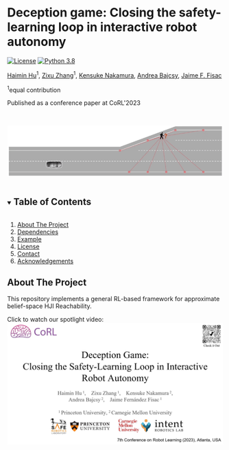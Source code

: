 # Deception game: Closing the safety-learning loop in interactive robot autonomy

[![License][license-shield]][license-url]
[![Python 3.8](https://img.shields.io/badge/python-3.8-blue)](https://www.python.org/downloads/)


[Haimin Hu](https://haiminhu.org/)<sup>1</sup>,
[Zixu Zhang](https://zzx9636.github.io/)<sup>1</sup>,
[Kensuke Nakamura](https://kensukenk.github.io/),
[Andrea Bajcsy](https://www.cs.cmu.edu/~abajcsy/),
[Jaime F. Fisac](https://saferobotics.princeton.edu/jaime)

<sup>1</sup>equal contribution

Published as a conference paper at CoRL'2023


<!-- PROJECT LOGO -->
<br />
<p align="center">
  <a href="https://github.com/SafeRoboticsLab/Deception_Game">
    <img src="misc/road_crossing.gif" alt="Logo" width="800">
  </a>
  <p align="center">
  </p>
</p>


<!-- TABLE OF CONTENTS -->
<details open="open">
  <summary><h2 style="display: inline-block">Table of Contents</h2></summary>
  <ol>
    <li><a href="#about-the-project">About The Project</a></li>
    <li><a href="#dependencies">Dependencies</a></li>
    <li><a href="#example">Example</a></li>
    <li><a href="#license">License</a></li>
    <li><a href="#contact">Contact</a></li>
    <li><a href="#acknowledgements">Acknowledgements</a></li>
  </ol>
</details>


<!-- ABOUT THE PROJECT -->
## About The Project

This repository implements a general RL-based framework for approximate belief-space HJI Reachability.

Click to watch our spotlight video:
[![Watch the video](misc/Deception_Game.jpg)](https://haiminhu.org/wp-content/uploads/2024/06/deception_game.mp4)


<!-- MARKDOWN LINKS & IMAGES -->
<!-- https://www.markdownguide.org/basic-syntax/#reference-style-links -->
[contributors-shield]: https://img.shields.io/github/contributors/SafeRoboticsLab/repo.svg?style=for-the-badge
[contributors-url]: https://github.com/SafeRoboticsLab/SHARP/contributors
[forks-shield]: https://img.shields.io/github/forks/SafeRoboticsLab/repo.svg?style=for-the-badge
[forks-url]: https://github.com/SafeRoboticsLab/SHARP/network/members
[stars-shield]: https://img.shields.io/github/stars/SafeRoboticsLab/repo.svg?style=for-the-badge
[stars-url]: https://github.com/SafeRoboticsLab/SHARP/stargazers
[issues-shield]: https://img.shields.io/github/issues/SafeRoboticsLab/repo.svg?style=for-the-badge
[issues-url]: https://github.com/SafeRoboticsLab/SHARP/issues
[license-shield]: https://img.shields.io/badge/License-BSD%203--Clause-blue.svg
[license-url]: https://opensource.org/licenses/BSD-3-Clause
[linkedin-shield]: https://img.shields.io/badge/-LinkedIn-black.svg?style=for-the-badge&logo=linkedin&colorB=555
[linkedin-url]: https://linkedin.com/in/SafeRoboticsLab
[homepage-shield]: https://img.shields.io/badge/-Colab%20Notebook-orange
[homepage-url]: https://colab.research.google.com/drive/1_3HgZx7LTBw69xH61Us70xI8HISUeFA7?usp=sharing
